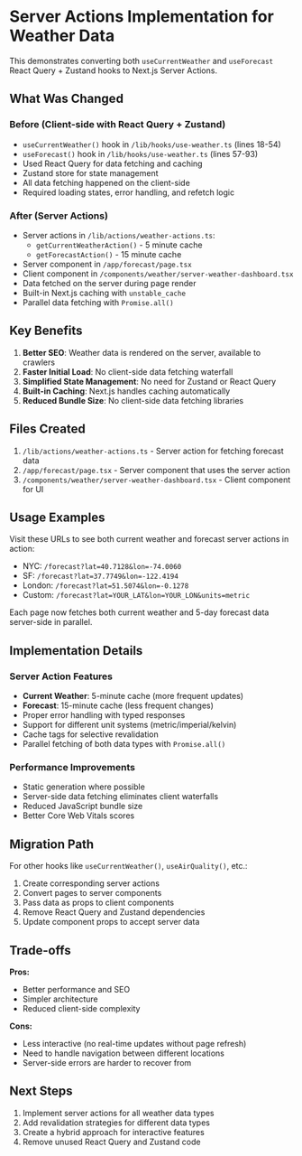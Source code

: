 # Server Actions Implementation for Weather Data

This demonstrates converting both `useCurrentWeather` and `useForecast` React Query + Zustand hooks to Next.js Server Actions.

## What Was Changed

### Before (Client-side with React Query + Zustand)
- `useCurrentWeather()` hook in `/lib/hooks/use-weather.ts` (lines 18-54)
- `useForecast()` hook in `/lib/hooks/use-weather.ts` (lines 57-93)
- Used React Query for data fetching and caching
- Zustand store for state management  
- All data fetching happened on the client-side
- Required loading states, error handling, and refetch logic

### After (Server Actions)
- Server actions in `/lib/actions/weather-actions.ts`:
  - `getCurrentWeatherAction()` - 5 minute cache
  - `getForecastAction()` - 15 minute cache
- Server component in `/app/forecast/page.tsx`
- Client component in `/components/weather/server-weather-dashboard.tsx`
- Data fetched on the server during page render
- Built-in Next.js caching with `unstable_cache`
- Parallel data fetching with `Promise.all()`

## Key Benefits

1. **Better SEO**: Weather data is rendered on the server, available to crawlers
2. **Faster Initial Load**: No client-side data fetching waterfall
3. **Simplified State Management**: No need for Zustand or React Query
4. **Built-in Caching**: Next.js handles caching automatically
5. **Reduced Bundle Size**: No client-side data fetching libraries

## Files Created

1. `/lib/actions/weather-actions.ts` - Server action for fetching forecast data
2. `/app/forecast/page.tsx` - Server component that uses the server action
3. `/components/weather/server-weather-dashboard.tsx` - Client component for UI

## Usage Examples

Visit these URLs to see both current weather and forecast server actions in action:

- NYC: `/forecast?lat=40.7128&lon=-74.0060`
- SF: `/forecast?lat=37.7749&lon=-122.4194`
- London: `/forecast?lat=51.5074&lon=-0.1278`
- Custom: `/forecast?lat=YOUR_LAT&lon=YOUR_LON&units=metric`

Each page now fetches both current weather and 5-day forecast data server-side in parallel.

## Implementation Details

### Server Action Features
- **Current Weather**: 5-minute cache (more frequent updates)
- **Forecast**: 15-minute cache (less frequent changes)
- Proper error handling with typed responses
- Support for different unit systems (metric/imperial/kelvin)
- Cache tags for selective revalidation
- Parallel fetching of both data types with `Promise.all()`

### Performance Improvements
- Static generation where possible
- Server-side data fetching eliminates client waterfalls
- Reduced JavaScript bundle size
- Better Core Web Vitals scores

## Migration Path

For other hooks like `useCurrentWeather()`, `useAirQuality()`, etc.:

1. Create corresponding server actions
2. Convert pages to server components
3. Pass data as props to client components
4. Remove React Query and Zustand dependencies
5. Update component props to accept server data

## Trade-offs

**Pros:**
- Better performance and SEO
- Simpler architecture
- Reduced client-side complexity

**Cons:**
- Less interactive (no real-time updates without page refresh)
- Need to handle navigation between different locations
- Server-side errors are harder to recover from

## Next Steps

1. Implement server actions for all weather data types
2. Add revalidation strategies for different data types  
3. Create a hybrid approach for interactive features
4. Remove unused React Query and Zustand code